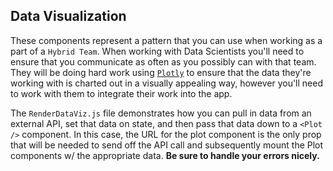 ## Data Visualization

These components represent a pattern that you can use when working as a part of a `Hybrid Team`. When working with Data Scientists you'll need to ensure that you communicate as often as you possibly can with that team. They will be doing hard work using [`Plotly`](https://plotly.com/) to ensure that the data they're working with is charted out in a visually appealing way, however you'll need to work with them to integrate their work into the app.

The `RenderDataViz.js` file demonstrates how you can pull in data from an external API, set that data on state, and then pass that data down to a `<Plot />` component. In this case, the URL for the plot component is the only prop that will be needed to send off the API call and subsequently mount the Plot components w/ the appropriate data. **Be sure to handle your errors nicely.**